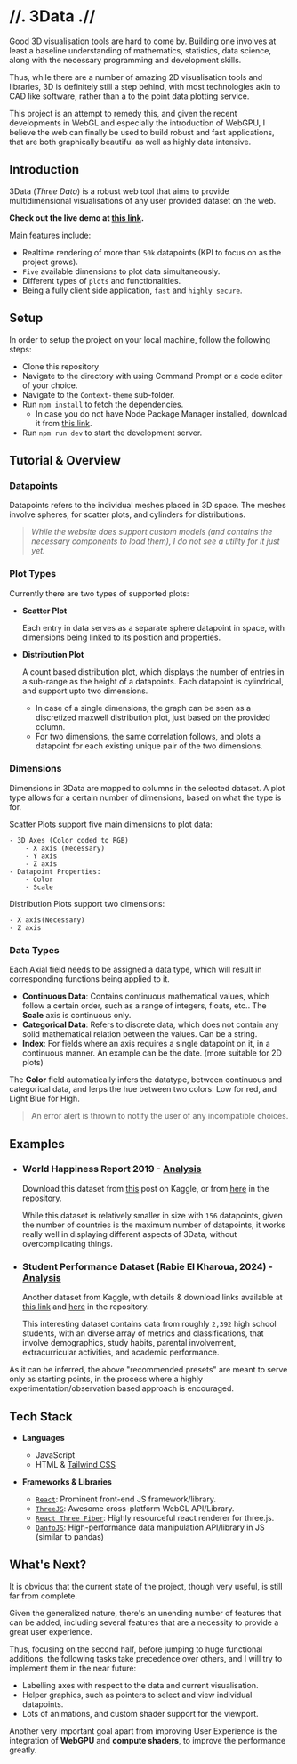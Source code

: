 # //. 3Data .//

Good 3D visualisation tools are hard to come by. Building one involves at least a baseline understanding of mathematics, statistics, data science, along with the necessary programming and development skills.

Thus, while there are a number of amazing 2D visualisation tools and libraries, 3D is definitely still a step behind, with most technologies akin to CAD like software, rather than a to the point data plotting service.

This project is an attempt to remedy this, and given the recent developments in WebGL and especially the introduction of WebGPU, I believe the web can finally be used to build robust and fast applications, that are both graphically beautiful as well as highly data intensive.

## Introduction
3Data (*Three Data*) is a robust web tool that aims to provide multidimensional visualisations of any user provided dataset on the web.

**Check out the live demo at [this link](#introduction).**


Main features include:
- Realtime rendering of more than `50k` datapoints (KPI to focus on as the project grows).
- `Five` available dimensions to plot data simultaneously.
- Different types of `plots` and functionalities.
- Being a fully client side application, `fast` and `highly secure`.


## Setup
In order to setup the project on your local machine, follow the following steps:
- Clone this repository
- Navigate to the directory with using Command Prompt or a code editor of your choice.
- Navigate to the `Context-theme` sub-folder.
- Run `npm install` to fetch the dependencies.
    - In case you do not have Node Package Manager installed, download it from [this link](https://nodejs.org/en/download/prebuilt-installer).
- Run `npm run dev` to start the development server.

## Tutorial & Overview

### Datapoints 
Datapoints refers to the individual meshes placed in 3D space. The meshes involve spheres, for scatter plots, and cylinders for distributions. 
> *While the website does support custom models (and contains the necessary components to load them), I do not see a utility for it just yet.*

### Plot Types
Currently there are two types of supported plots:

- **Scatter Plot**
    
    Each entry in data serves as a separate sphere datapoint in space, with dimensions being linked to its position and properties.

- **Distribution Plot**

    A count based distribution plot, which displays the number of entries in a sub-range as the height of a datapoints. Each datapoint is cylindrical, and support upto two dimensions.

    - In case of a single dimensions, the graph can be seen as a discretized maxwell distribution plot, just based on the provided column.
    - For two dimensions, the same correlation follows, and plots a datapoint for each existing unique pair of the two dimensions.

### Dimensions

Dimensions in 3Data are mapped to columns in the selected dataset. A plot type allows for a certain number of dimensions, based on what the type is for.

Scatter Plots support five main dimensions to plot data:
```
- 3D Axes (Color coded to RGB)
    - X axis (Necessary)
    - Y axis
    - Z axis
- Datapoint Properties:
    - Color
    - Scale
```
Distribution Plots support two dimensions:
```
- X axis(Necessary)
- Z axis
```

### Data Types

Each Axial field needs to be assigned a data type, which will result in corresponding functions being applied to it.

- **Continuous Data**: Contains continuous mathematical values, which follow a certain order, such as a range of integers, floats, etc.. The **Scale** axis is continuous only.
- **Categorical Data**: Refers to discrete data, which does not contain any solid mathematical relation between the values. Can be a string.
- **Index**: For fields where an axis requires a single datapoint on it, in a continuous manner. An example can be the date. (more suitable for 2D plots)

The **Color** field automatically infers the datatype, between continuous and categorical data, and lerps the hue between two colors: Low for red, and Light Blue for High.

> An error alert is thrown to notify the user of any incompatible choices.

## Examples

- ### World Happiness Report 2019 - [Analysis](./examples.md#world-happiness-report-2019)
    Download this dataset from [this](https://www.kaggle.com/datasets/unsdsn/world-happiness) post on Kaggle, or from [here]() in the repository.
    
    While this dataset is relatively smaller in size with `156` datapoints, given the number of countries is the maximum number of datapoints, it works really well in displaying different aspects of 3Data, without overcomplicating things.
    

- ### Student Performance Dataset (Rabie El Kharoua, 2024) - [Analysis]()
    Another dataset from Kaggle, with details & download links available at [this link](https://doi.org/10.34740/KAGGLE/DS/5195702) and [here](./examples.md#student-performance-dataset-by-rabie-el-kharoua-2024) in the repository. 

    This interesting dataset contains data from roughly `2,392` high school students, with an diverse array of metrics and classifications, that involve demographics, study habits, parental involvement, extracurricular activities, and academic performance.

As it can be inferred, the above "recommended presets" are meant to serve only as starting points, in the process where a highly experimentation/observation based approach is encouraged.

## Tech Stack

- **Languages**
    - JavaScript 
    - HTML & [Tailwind CSS](https://tailwindcss.com/)

- **Frameworks & Libraries**
    - [`React`](https://react.dev/): Prominent front-end JS framework/library.
    - [`ThreeJS`](https://threejs.org/): Awesome cross-platform WebGL API/Library.
    - [`React Three Fiber`](https://r3f.docs.pmnd.rs/getting-started/introduction): Highly resourceful react renderer for three.js.
    - [`DanfoJS`](https://danfo.jsdata.org/): High-performance data manipulation API/library in JS (similar to pandas)

## What's Next?

It is obvious that the current state of the project, though very useful, is still far from complete. 

Given the generalized nature, there's an unending number of features that can be added, including several features that are a necessity to provide a great user experience.

Thus, focusing on the second half, before jumping to huge functional additions, the following tasks take precedence over others, and I will try to implement them in the near future:
- Labelling axes with respect to the data and current visualisation.
- Helper graphics, such as pointers to select and view individual datapoints.
- Lots of animations, and custom shader support for the viewport.

Another very important goal apart from improving User Experience is the integration of **WebGPU** and **compute shaders**, to improve the performance greatly.